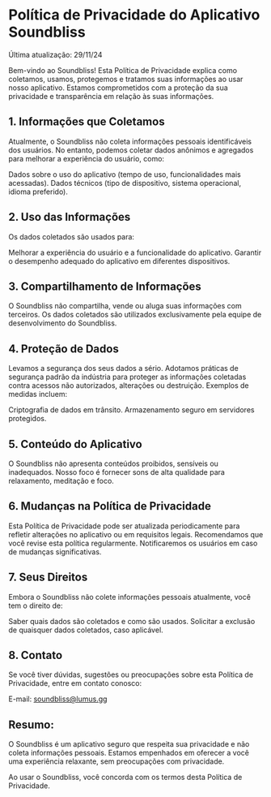 
# Política de Privacidade do Aplicativo Soundbliss

Última atualização: 29/11/24

Bem-vindo ao Soundbliss! Esta Política de Privacidade explica como coletamos, usamos, protegemos e tratamos suas informações ao usar nosso aplicativo. Estamos comprometidos com a proteção da sua privacidade e transparência em relação às suas informações.

## 1. Informações que Coletamos
Atualmente, o Soundbliss não coleta informações pessoais identificáveis dos usuários. No entanto, podemos coletar dados anônimos e agregados para melhorar a experiência do usuário, como:

Dados sobre o uso do aplicativo (tempo de uso, funcionalidades mais acessadas).
Dados técnicos (tipo de dispositivo, sistema operacional, idioma preferido).

## 2. Uso das Informações
Os dados coletados são usados para:

Melhorar a experiência do usuário e a funcionalidade do aplicativo.
Garantir o desempenho adequado do aplicativo em diferentes dispositivos.

## 3. Compartilhamento de Informações
O Soundbliss não compartilha, vende ou aluga suas informações com terceiros. Os dados coletados são utilizados exclusivamente pela equipe de desenvolvimento do Soundbliss.

## 4. Proteção de Dados
Levamos a segurança dos seus dados a sério. Adotamos práticas de segurança padrão da indústria para proteger as informações coletadas contra acessos não autorizados, alterações ou destruição. Exemplos de medidas incluem:

Criptografia de dados em trânsito.
Armazenamento seguro em servidores protegidos.

## 5. Conteúdo do Aplicativo
O Soundbliss não apresenta conteúdos proibidos, sensíveis ou inadequados. Nosso foco é fornecer sons de alta qualidade para relaxamento, meditação e foco.

## 6. Mudanças na Política de Privacidade
Esta Política de Privacidade pode ser atualizada periodicamente para refletir alterações no aplicativo ou em requisitos legais. Recomendamos que você revise esta política regularmente. Notificaremos os usuários em caso de mudanças significativas.

## 7. Seus Direitos
Embora o Soundbliss não colete informações pessoais atualmente, você tem o direito de:

Saber quais dados são coletados e como são usados.
Solicitar a exclusão de quaisquer dados coletados, caso aplicável.

## 8. Contato
Se você tiver dúvidas, sugestões ou preocupações sobre esta Política de Privacidade, entre em contato conosco:

E-mail: soundbliss@lumus.gg

## Resumo:
O Soundbliss é um aplicativo seguro que respeita sua privacidade e não coleta informações pessoais. Estamos empenhados em oferecer a você uma experiência relaxante, sem preocupações com privacidade.

Ao usar o Soundbliss, você concorda com os termos desta Política de Privacidade.
